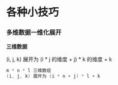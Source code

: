 # 各种小技巧

### 多维数据一维化展开

**三维数据**

(i, j, k) 展开为 (i * j 的维度 + j) * k 的维度 + k

```C++
m * n * l 三维数组
(i, j, k) 展开为 (i * n + j) * l + k
```

